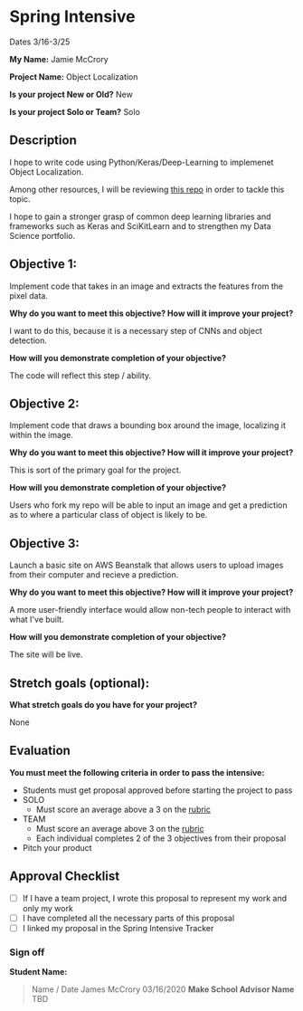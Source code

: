 # Spring Intensive

Dates 3/16-3/25

**My Name:**
Jamie McCrory


**Project Name:**
Object Localization


**Is your project New or Old?**
New


**Is your project Solo or Team?**
Solo


## Description

I hope to write code using Python/Keras/Deep-Learning to implemenet Object Localization.

Among other resources, I will be reviewing [this repo](https://github.com/lars76/object-localization) in order to tackle this topic.

I hope to gain a stronger grasp of common deep learning libraries and frameworks such as Keras and SciKitLearn and to strengthen my Data Science portfolio.

## Objective 1:

Implement code that takes in an image and extracts the features from the pixel data.

**Why do you want to meet this objective? How will it improve your project?**

I want to do this, because it is a necessary step of CNNs and object detection.

**How will you demonstrate completion of your objective?**

The code will reflect this step / ability.

## Objective 2:

Implement code that draws a bounding box around the image, localizing it within the image.

**Why do you want to meet this objective? How will it improve your project?**

This is sort of the primary goal for the project.

**How will you demonstrate completion of your objective?**

Users who fork my repo will be able to input an image and get a prediction as to where a particular class of object is likely to be.

## Objective 3:

Launch a basic site on AWS Beanstalk that allows users to upload images from their computer and recieve a prediction.

**Why do you want to meet this objective? How will it improve your project?**

A more user-friendly interface would allow non-tech people to interact with what I've built.

**How will you demonstrate completion of your objective?**

The site will be live.

## Stretch goals (optional):

**What stretch goals do you have for your project?**

None

## Evaluation

**You must meet the following criteria in order to pass the intensive:**

- Students must get proposal approved before starting the project to pass
- SOLO
    - Must score an average above a 3 on the [rubric]
- TEAM
    - Must score an average above 3 on the [rubric]
    - Each individual completes 2 of the 3 objectives from their proposal
- Pitch your product


[rubric]:https://docs.google.com/document/d/1IOQDmohLBEBT-hyr-2vgw1mbZUNsq3fHxVfH0oRmVt0/edit



## Approval Checklist
- [ ] If I have a team project, I wrote this proposal to represent my work and only my work
- [ ] I have completed all the necessary parts of this proposal
- [ ] I linked my proposal in the Spring Intensive Tracker

### Sign off

**Student Name:**                
> Name / Date
James McCrory 03/16/2020
**Make School Advisor Name**
> TBD
